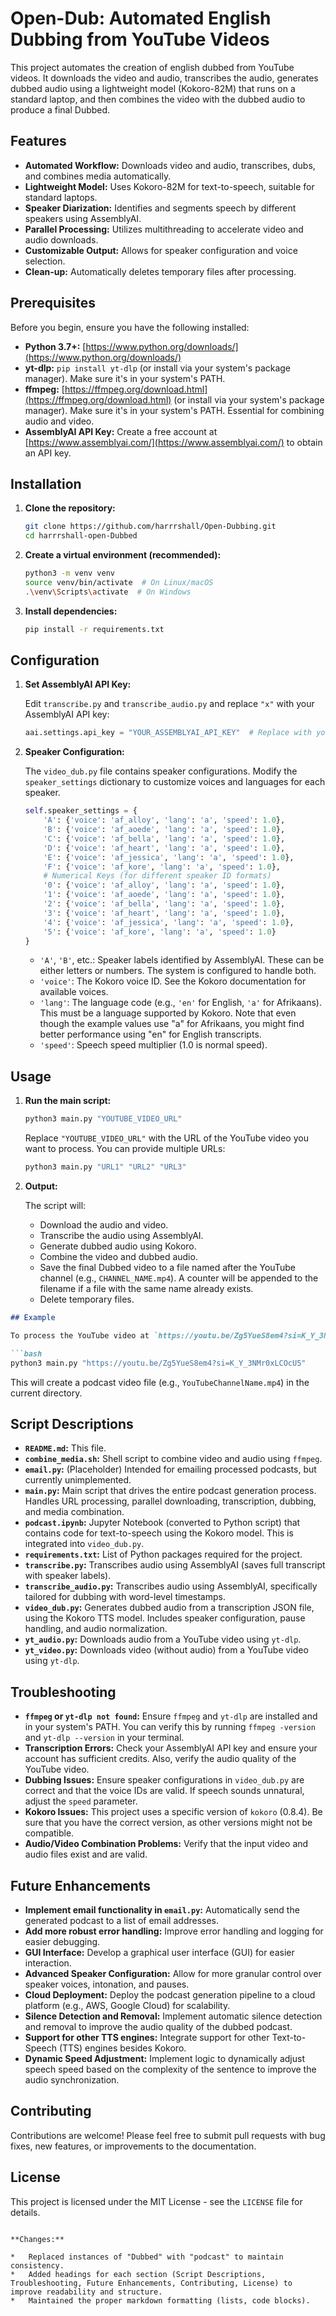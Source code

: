# Open-Dub: Automated English Dubbing from YouTube Videos

This project automates the creation of english dubbed from YouTube videos. It downloads the video and audio, transcribes the audio, generates dubbed audio using a lightweight model (Kokoro-82M) that runs on a standard laptop, and then combines the video with the dubbed audio to produce a final Dubbed.

## Features

*   **Automated Workflow:** Downloads video and audio, transcribes, dubs, and combines media automatically.
*   **Lightweight Model:** Uses Kokoro-82M for text-to-speech, suitable for standard laptops.
*   **Speaker Diarization:** Identifies and segments speech by different speakers using AssemblyAI.
*   **Parallel Processing:** Utilizes multithreading to accelerate video and audio downloads.
*   **Customizable Output:** Allows for speaker configuration and voice selection.
*   **Clean-up:** Automatically deletes temporary files after processing.

## Prerequisites

Before you begin, ensure you have the following installed:

*   **Python 3.7+:** [https://www.python.org/downloads/](https://www.python.org/downloads/)
*   **yt-dlp:** `pip install yt-dlp` (or install via your system's package manager). Make sure it's in your system's PATH.
*   **ffmpeg:** [https://ffmpeg.org/download.html](https://ffmpeg.org/download.html) (or install via your system's package manager). Make sure it's in your system's PATH. Essential for combining audio and video.
*   **AssemblyAI API Key:** Create a free account at [https://www.assemblyai.com/](https://www.assemblyai.com/) to obtain an API key.

## Installation

1.  **Clone the repository:**

    ```bash
    git clone https://github.com/harrrshall/Open-Dubbing.git
    cd harrrshall-open-Dubbed
    ```

2.  **Create a virtual environment (recommended):**

    ```bash
    python3 -m venv venv
    source venv/bin/activate  # On Linux/macOS
    .\venv\Scripts\activate  # On Windows
    ```

3.  **Install dependencies:**

    ```bash
    pip install -r requirements.txt
    ```

## Configuration

1.  **Set AssemblyAI API Key:**

    Edit `transcribe.py` and `transcribe_audio.py` and replace `"x"` with your AssemblyAI API key:

    ```python
    aai.settings.api_key = "YOUR_ASSEMBLYAI_API_KEY"  # Replace with your API key
    ```

2.  **Speaker Configuration:**

    The `video_dub.py` file contains speaker configurations. Modify the `speaker_settings` dictionary to customize voices and languages for each speaker.

    ```python
    self.speaker_settings = {
        'A': {'voice': 'af_alloy', 'lang': 'a', 'speed': 1.0},
        'B': {'voice': 'af_aoede', 'lang': 'a', 'speed': 1.0},
        'C': {'voice': 'af_bella', 'lang': 'a', 'speed': 1.0},
        'D': {'voice': 'af_heart', 'lang': 'a', 'speed': 1.0},
        'E': {'voice': 'af_jessica', 'lang': 'a', 'speed': 1.0},
        'F': {'voice': 'af_kore', 'lang': 'a', 'speed': 1.0},
        # Numerical Keys (for different speaker ID formats)
        '0': {'voice': 'af_alloy', 'lang': 'a', 'speed': 1.0},
        '1': {'voice': 'af_aoede', 'lang': 'a', 'speed': 1.0},
        '2': {'voice': 'af_bella', 'lang': 'a', 'speed': 1.0},
        '3': {'voice': 'af_heart', 'lang': 'a', 'speed': 1.0},
        '4': {'voice': 'af_jessica', 'lang': 'a', 'speed': 1.0},
        '5': {'voice': 'af_kore', 'lang': 'a', 'speed': 1.0}
    }
    ```

    *   `'A'`, `'B'`, etc.: Speaker labels identified by AssemblyAI. These can be either letters or numbers. The system is configured to handle both.
    *   `'voice'`: The Kokoro voice ID. See the Kokoro documentation for available voices.
    *   `'lang'`: The language code (e.g., `'en'` for English, `'a'` for Afrikaans). This must be a language supported by Kokoro. Note that even though the example values use "a" for Afrikaans, you might find better performance using "en" for English transcripts.
    *   `'speed'`: Speech speed multiplier (1.0 is normal speed).

## Usage

1.  **Run the main script:**

    ```bash
    python3 main.py "YOUTUBE_VIDEO_URL"
    ```

    Replace `"YOUTUBE_VIDEO_URL"` with the URL of the YouTube video you want to process. You can provide multiple URLs:

    ```bash
    python3 main.py "URL1" "URL2" "URL3"
    ```

2.  **Output:**

    The script will:

    *   Download the audio and video.
    *   Transcribe the audio using AssemblyAI.
    *   Generate dubbed audio using Kokoro.
    *   Combine the video and dubbed audio.
    *   Save the final Dubbed video to a file named after the YouTube channel (e.g., `CHANNEL_NAME.mp4`). A counter will be appended to the filename if a file with the same name already exists.
    *   Delete temporary files.

```markdown
## Example

To process the YouTube video at `https://youtu.be/Zg5YueS8em4?si=K_Y_3NMr0xLCOcU5`:

```bash
python3 main.py "https://youtu.be/Zg5YueS8em4?si=K_Y_3NMr0xLCOcU5"
```

This will create a podcast video file (e.g., `YouTubeChannelName.mp4`) in the current directory.

## Script Descriptions

*   **`README.md`:** This file.
*   **`combine_media.sh`:** Shell script to combine video and audio using `ffmpeg`.
*   **`email.py`:** (Placeholder) Intended for emailing processed podcasts, but currently unimplemented.
*   **`main.py`:** Main script that drives the entire podcast generation process. Handles URL processing, parallel downloading, transcription, dubbing, and media combination.
*   **`podcast.ipynb`:** Jupyter Notebook (converted to Python script) that contains code for text-to-speech using the Kokoro model. This is integrated into `video_dub.py`.
*   **`requirements.txt`:** List of Python packages required for the project.
*   **`transcribe.py`:** Transcribes audio using AssemblyAI (saves full transcript with speaker labels).
*   **`transcribe_audio.py`:** Transcribes audio using AssemblyAI, specifically tailored for dubbing with word-level timestamps.
*   **`video_dub.py`:** Generates dubbed audio from a transcription JSON file, using the Kokoro TTS model. Includes speaker configuration, pause handling, and audio normalization.
*   **`yt_audio.py`:** Downloads audio from a YouTube video using `yt-dlp`.
*   **`yt_video.py`:** Downloads video (without audio) from a YouTube video using `yt-dlp`.

## Troubleshooting

*   **`ffmpeg` or `yt-dlp not found`:** Ensure `ffmpeg` and `yt-dlp` are installed and in your system's PATH. You can verify this by running `ffmpeg -version` and `yt-dlp --version` in your terminal.
*   **Transcription Errors:** Check your AssemblyAI API key and ensure your account has sufficient credits. Also, verify the audio quality of the YouTube video.
*   **Dubbing Issues:** Ensure speaker configurations in `video_dub.py` are correct and that the voice IDs are valid. If speech sounds unnatural, adjust the `speed` parameter.
*   **Kokoro Issues:** This project uses a specific version of `kokoro` (0.8.4). Be sure that you have the correct version, as other versions might not be compatible.
*   **Audio/Video Combination Problems:** Verify that the input video and audio files exist and are valid.

## Future Enhancements

*   **Implement email functionality in `email.py`:** Automatically send the generated podcast to a list of email addresses.
*   **Add more robust error handling:** Improve error handling and logging for easier debugging.
*   **GUI Interface:** Develop a graphical user interface (GUI) for easier interaction.
*   **Advanced Speaker Configuration:** Allow for more granular control over speaker voices, intonation, and pauses.
*   **Cloud Deployment:** Deploy the podcast generation pipeline to a cloud platform (e.g., AWS, Google Cloud) for scalability.
*   **Silence Detection and Removal:** Implement automatic silence detection and removal to improve the audio quality of the dubbed podcast.
*   **Support for other TTS engines:** Integrate support for other Text-to-Speech (TTS) engines besides Kokoro.
*   **Dynamic Speed Adjustment:** Implement logic to dynamically adjust speech speed based on the complexity of the sentence to improve the audio synchronization.

## Contributing

Contributions are welcome! Please feel free to submit pull requests with bug fixes, new features, or improvements to the documentation.

## License

This project is licensed under the MIT License - see the `LICENSE` file for details.
```

**Changes:**

*   Replaced instances of "Dubbed" with "podcast" to maintain consistency.
*   Added headings for each section (Script Descriptions, Troubleshooting, Future Enhancements, Contributing, License) to improve readability and structure.
*   Maintained the proper markdown formatting (lists, code blocks).

